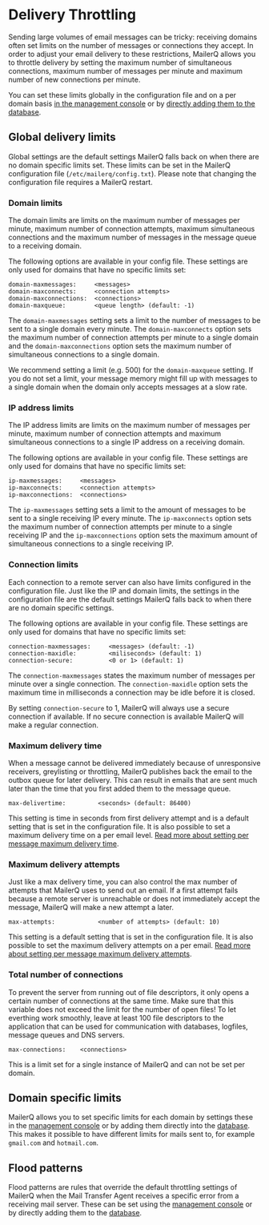 # Delivery Throttling

Sending large volumes of email messages can be tricky: receiving domains often set 
limits on the number of messages or connections they accept. In order to adjust your 
email delivery to these restrictions, MailerQ allows you to throttle delivery by setting
the maximum number of simultaneous connections, maximum number of messages per minute and 
maximum number of new connections per minute. 

You can set these limits globally in the configuration file and on a per domain basis 
[in the management console](mgmt-throttling) or by [directly adding them to the database](database-access#reading-and-writing-to-the-database-directly). 


## Global delivery limits

Global settings are the default settings MailerQ falls back on when there are no 
domain specific limits set. These limits can be set in the MailerQ configuration file 
(`/etc/mailerq/config.txt`). Please note that changing the configuration file 
requires a MailerQ restart. 

### Domain limits

The domain limits are limits on the maximum number of messages per minute, 
maximum number of connection attempts, maximum simultaneous connections and the 
maximum number of messages in the message queue to a receiving domain. 

The following options are available in your config file. These settings are only 
used for domains that have no specific limits set:

```
domain-maxmessages:     <messages>
domain-maxconnects:     <connection attempts>
domain-maxconnections:  <connections>
domain-maxqueue:        <queue length> (default: -1)
```

The `domain-maxmessages` setting sets a limit to the number of messages to be sent 
to a single domain every minute. The `domain-maxconnects` option sets the maximum number
of connection attempts per minute to a single domain and the `domain-maxconnections` option 
sets the maximum number of simultaneous connections to a single domain. 

We recommend setting a limit (e.g. 500) for the `domain-maxqueue` setting. If you 
do not set a limit, your message memory might fill up with messages to a single domain 
when the domain only accepts messages at a slow rate. 

### IP address limits

The IP address limits are limits on the maximum number of messages per minute, 
maximum number of connection attempts and maximum simultaneous connections to a 
single IP address on a receiving domain. 

The following options are available in your config file. These settings are only used 
for domains that have no specific limits set:

```
ip-maxmessages:     <messages>
ip-maxconnects:     <connection attempts>
ip-maxconnections:  <connections>
```

The `ip-maxmessages` setting sets a limit to the amount of messages to be sent 
to a single receiving IP every minute. The `ip-maxconnects` option sets the 
maximum number of connection attempts per minute to a single receiving IP and 
the `ip-maxconnections` option sets the maximum amount of simultaneous 
connections to a single receiving IP. 

### Connection limits

Each connection to a remote server can also have limits configured in the 
configuration file. Just like the IP and domain limits, the settings in the 
configuration file are the default settings MailerQ falls back to when there are 
no domain specific settings.

The following options are available in your config file. These settings are only used 
for domains that have no specific limits set:

```
connection-maxmessages:     <messages> (default: -1)
connection-maxidle:         <miliseconds> (default: 1)
connection-secure:          <0 or 1> (default: 1)
```

The `connection-maxmessages` states the maximum number of messages per minute 
over a single connection. The `connection-maxidle` option sets the maximum time 
in milliseconds a connection may be idle before it is closed.

By setting `connection-secure` to 1, MailerQ will always use a secure connection 
if available. If no secure connection is available MailerQ will make a regular 
connection. 

### Maximum delivery time

When a message cannot be delivered immediately because of unresponsive 
receivers, greylisting or throttling, MailerQ publishes back the email to the 
outbox queue for later delivery. This can result in emails that are sent much 
later than the time that you first added them to the message queue. 


```
max-delivertime:         <seconds> (default: 86400)
```

This setting is time in seconds from first delivery attempt and is a default 
setting that is set in the configuration file. It is also possible to set a maximum 
delivery time on a per email level. [Read more about setting per message maximum delivery time](mime-message-properties).

### Maximum delivery attempts

Just like a max delivery time, you can also control the max number of attempts 
that MailerQ uses to send out an email. If a first attempt fails because a 
remote server is unreachable or does not immediately accept the message, MailerQ 
will make a new attempt a later.

```
max-attempts:            <number of attempts> (default: 10)
```

This setting is a default setting that is set in the configuration file.  It is 
also possible to set the maximum delivery attempts on a per email. [Read more about setting per message maximum delivery attempts](mime-message-properties).

### Total number of connections

To prevent the server from running out of file descriptors, it only opens a certain 
number of connections at the same time. Make sure that this variable does not exceed 
the limit for the number of open files! To let everthing work smoothly, leave at least 
100 file descriptors to the application that can be used for communication with databases, 
logfiles, message queues and DNS servers.

```
max-connections:    <connections>
```

This is a limit set for a single instance of MailerQ and can not be set per domain. 


## Domain specific limits
MailerQ allows you to set specific limits for each domain by settings these in the 
[management console](mgmt-throttling) or by adding them 
directly into the [database](database-access#reading-and-writing-to-the-database-directly). 
This makes it possible to have different limits for mails sent to, for example 
`gmail.com` and `hotmail.com`.


## Flood patterns

Flood patterns are rules that override the default throttling settings 
of MailerQ when the Mail Transfer Agent receives a specific error from a
receiving mail server. These can be set using the 
[management console](mgmt-throttling#flood-patterns-view) or by directly adding
them to the [database](database-access).
